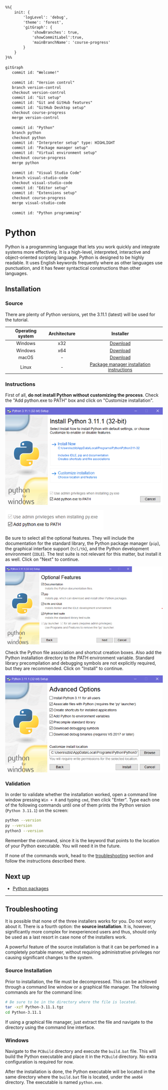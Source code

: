 ```mermaid
%%{
    init: {
        'logLevel': 'debug',
        'theme': 'forest',
        'gitGraph': {
            'showBranches': true,
            'showCommitLabel':true,
            'mainBranchName': 'course-progress'
        }
    }
}%%

gitGraph
   commit id: "Welcome!"

   commit id: "Version control"
   branch version-control
   checkout version-control
   commit id: "Git setup"
   commit id: "Git and GitHub features"
   commit id: "GitHub Desktop setup"
   checkout course-progress
   merge version-control

   commit id: "Python"
   branch python
   checkout python
   commit id: "Interpreter setup" type: HIGHLIGHT
   commit id: "Package manager setup"
   commit id: "Virtual environment setup"
   checkout course-progress
   merge python

   commit id: "Visual Studio Code"
   branch visual-studio-code
   checkout visual-studio-code
   commit id: "Editor setup"
   commit id: "Extensions setup"
   checkout course-progress
   merge visual-studio-code

   commit id: "Python programming"
```

# Python

Python is a programming language that lets you work quickly and integrate systems more effectively. It is a high-level, interpreted, interactive and object-oriented scripting language. Python is designed to be highly readable. It uses English keywords frequently where as other languages use punctuation, and it has fewer syntactical constructions than other languages.

## Installation

### Source

There are plenty of Python versions, yet the 3.11.1 (latest) will be used for the tutorial.

| Operating system | Architecture | Installer |
| :--------------: | :----------: | :-------: |
| Windows          | x32          | [Download](https://www.python.org/ftp/python/3.11.1/python-3.11.1.exe) |
| Windows          | x64          | [Download](https://www.python.org/ftp/python/3.11.1/python-3.11.1-amd64.exe) |
| macOS            | -            | [Download](https://www.python.org/ftp/python/3.11.1/python-3.11.1-macos11.pkg) |
| Linux            | -            | [Package manager installation instructions](https://docs.python-guide.org/starting/install3/linux/) |

### Instructions

First of all, **do not install Python without customizing the process**. Check the "Add python.exe to PATH" box and click on "Customize installation".

![1-initial-screen](../../../media/python/interpreter/installers/1-initial-screen.png)

![2-path](../../../media/python/interpreter/installers/2-path.png)

Be sure to select all the optional features. They will include the documentation for the standard library, the Python package manager (`pip`), the graphical interface support (`tcl/tk`), and the Python development environment (`IDLE`). The test suite is not relevant for this matter, but install it as well. Click on "Next" to continue.

![3-optional-features](../../../media/python/interpreter/installers/3-optional-features.png)

Check the Python file association and shortcut creation boxes. Also add the Python installation directory to the PATH environment variable. Standard library precompilation and debugging symbols are not explicitly required, but they are recommended. Click on "Install" to continue.

![4-advanced-options](../../../media/python/interpreter/installers/4-advanced-options.png)

### Validation

In order to validate whether the installation worked, open a command line window pressing `Win + R` and typing `cmd`, then click "Enter". Type each one of the following commands until one of them prints the Python version (`Python 3.11.1`) on the screen:

```bash
python --version
py --version
python3 --version
```

Remember the command, since it is the keyword that points to the location of your Python executable. You will need it in the future.

If none of the commands work, head to the [troubleshooting](#troubleshooting) section and follow the instructions described there.

## Next up

- [Python packages](../packages/README.md)

---

## Troubleshooting

It is possible that none of the three installers works for you. Do not worry about it. There is a fourth option: the **source installation**. It is, however, significantly more complex for inexperienced users and thus, should only be used as a last resort in case none of the installers work.

A powerful feature of the source installation is that it can be perfomed in a completely portable manner, without requiring administrative privileges nor causing significant changes to the system.

### Source Installation

Prior to installation, the file must be decompressed. This can be achieved through a command line window or a graphical file manager. The following commands are for the command line:

```bash
# Be sure to be in the directory where the file is located.
tar -xzf Python-3.11.1.tgz
cd Python-3.11.1
```

If using a graphical file manager, just extract the file and navigate to the directory using the command line interface.

### Windows

Navigate to the `PCBuild` directory and execute the `build.bat` file. This will build the Python executable and place it in the `PCBuild` directory. No extra configuration is required for now.

After the installation is done, the Python executable will be located in the same directory where the `build.bat` file is located, under the `amd64` directory. The executable is named `python.exe`.
